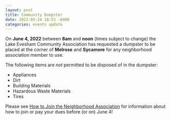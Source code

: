 ```yaml
---
layout: post
title: Community Dumpster
date: 2022-05-24 18:53 -0400
categories: events update
---
```


On **June 4, 2022** between **8am** and **noon** (times subject to change) the Lake Evesham Community Association has requested a dumpster to be placed at the corner of **Melrose** and **Sycamore** for any neighborhood association member to use.

The following items are _not_ permitted to be disposed of in the dumpster:

* Appliances
* Dirt
* Building Materials
* Hazardous Waste Materials
* Tires

Please see [How to Join the Neighborhood Association](/about/) for information about how to join or pay your dues before (or on) June 4!